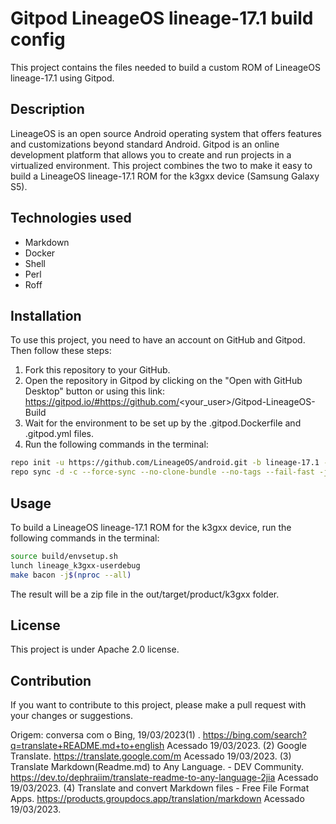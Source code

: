 # Gitpod LineageOS lineage-17.1 build config

This project contains the files needed to build a custom ROM of LineageOS lineage-17.1 using Gitpod.

## Description

LineageOS is an open source Android operating system that offers features and customizations beyond standard Android. Gitpod is an online development platform that allows you to create and run projects in a virtualized environment. This project combines the two to make it easy to build a LineageOS lineage-17.1 ROM for the k3gxx device (Samsung Galaxy S5).

## Technologies used

- Markdown
- Docker
- Shell
- Perl
- Roff

## Installation

To use this project, you need to have an account on GitHub and Gitpod. Then follow these steps:

1. Fork this repository to your GitHub.
2. Open the repository in Gitpod by clicking on the "Open with GitHub Desktop" button or using this link: https://gitpod.io/#https://github.com/<your_user>/Gitpod-LineageOS-Build
3. Wait for the environment to be set up by the .gitpod.Dockerfile and .gitpod.yml files.
4. Run the following commands in the terminal:

```bash
repo init -u https://github.com/LineageOS/android.git -b lineage-17.1 --depth=1 --groups=all,-notdefault,-device,-darwin,-x86,-x86_x64,-mips,-android-emulator,k3gxx 
repo sync -d -c --force-sync --no-clone-bundle --no-tags --fail-fast -j$(nproc --all)
```

## Usage

To build a LineageOS lineage-17.1 ROM for the k3gxx device, run the following commands in the terminal:

```bash
source build/envsetup.sh
lunch lineage_k3gxx-userdebug
make bacon -j$(nproc --all)
```

The result will be a zip file in the out/target/product/k3gxx folder.

## License

This project is under Apache 2.0 license.

## Contribution

If you want to contribute to this project, please make a pull request with your changes or suggestions.

Origem: conversa com o Bing, 19/03/2023(1) . https://bing.com/search?q=translate+README.md+to+english Acessado 19/03/2023.
(2) Google Translate. https://translate.google.com/m Acessado 19/03/2023.
(3) Translate Markdown(Readme.md) to Any Language. - DEV Community. https://dev.to/dephraiim/translate-readme-to-any-language-2jia Acessado 19/03/2023.
(4) Translate and convert Markdown files - Free File Format Apps. https://products.groupdocs.app/translation/markdown Acessado 19/03/2023.

